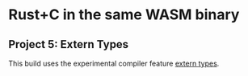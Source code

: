 # Rust+C in the same WASM binary

## Project 5: Extern Types

This build uses the experimental compiler feature [extern types](https://rust-lang.github.io/rfcs/1861-extern-types.html).
